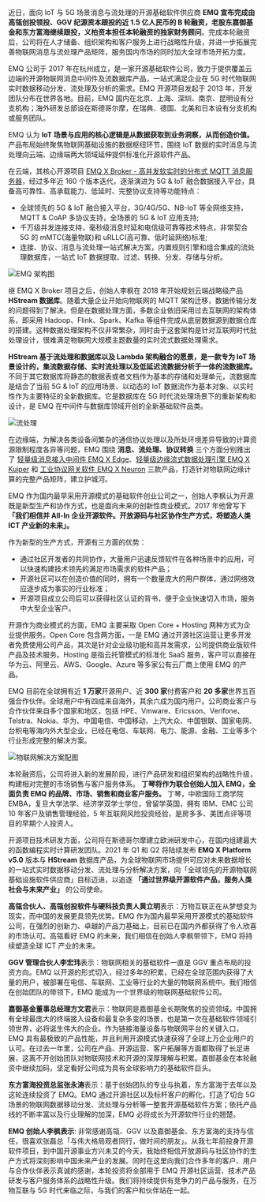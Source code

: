 近日，面向 IoT 与 5G 场景消息与流处理的开源基础软件供应商 **EMQ 宣布完成由高瓴创投领投、GGV 纪源资本跟投的近 1.5 亿人民币的 B 轮融资，老股东嘉御基金和东方富海继续跟投，义柏资本担任本轮融资的独家财务顾问**。完成本轮融资后，公司将在人才储备、组织架构和客户服务上进行战略性升级，并进一步拓展完善物联网消息与流处理产品矩阵，服务国内市场的同时加大全球市场开拓力度。 

EMQ 公司于 2017 年在杭州成立，是⼀家开源基础软件公司，致力于提供覆盖云边端的开源物联网消息中间件及流数据库产品，⼀站式满足企业在 5G 时代物联网实时数据移动分发、流处理及分析的需求。EMQ 开源项目发起于 2013 年，开发团队分布在世界各地。目前，EMQ 国内在北京、上海、深圳、南京、昆明设有分支机构；海外研发总部设在斯德哥尔摩，在瑞典、德国、北美和日本设有分支机构或服务团队。 

EMQ 认为 **IoT 场景与应用的核心逻辑是从数据获取到业务洞察，从而创造价值。** 产品布局始终聚焦物联网基础设施的数据枢纽环节，围绕 IoT 数据的实时消息与流处理向云端、边缘端两大领域延伸提供标准化开源软件产品。 

在云端，其核心开源项目 [EMQ X Broker - 高并发软实时的分布式 MQTT 消息服务器](https://www.emqx.io/cn/products/broker)，经过多年近 160 个版本迭代，逐渐演进为 5G & IoT 融合数据接⼊平台，具备高可靠性、高承载能力、低延时、完整协议支持等功能特点： 

- 全球领先的 5G & IoT 融合接入平台，3G/4G/5G、NB-IoT 等全网络支持，MQTT & CoAP 多协议支持，全场景的 5G & IoT 应用支持;
- 千万级并发连接支持，毫秒级消息时延和电信级可靠等技术特点，非常契合 5G 的 mMTC(海量物联)和 uRLLC(高可靠、低时延网络)标准;
- 连接、协议、消息与流处理一站式解决方案，内置规则引擎和组合集成的流处理数据库，一站式 IoT 数据提取、过滤、转换、分发、存储与分析。

![EMQ 架构图](https://static.emqx.net/images/40dc1ae9d49614a5b848e9de85914c65.png)

继 EMQ X Broker 项目之后，创始人李枫在 2018 年开始规划云端战略级产品 **HStream 数据库**。随着大量企业开始向物联网的 MQTT 架构迁移，数据传输分发的问题得到了解决。但是在数据处理方面，多数企业依旧采用过去互联网的架构体系，即采用 Hadoop、Flink、Spark、Kafka 等组件完成从底层数据源到数据仓库的搭建。这种数据处理架构不仅非常繁杂，同时由于这套架构是针对互联网时代批处理设计，很难满足物联网大规模主题数量的实时流式数据处理需求。

**HStream 基于流处理和数据库以及 Lambda 架构融合的愿景，是一款专为 IoT 场景设计的，集流数据存储、实时流处理以及低延迟流数据分析于一体的流数据库。** 不同于其它数据库将静态的数据表或者文档作为基本的存储和处理单元，流数据库是结合了当前 5G & IoT 的应用场景、以动态的 IoT 数据流作为基本对象、以实时性作为主要特征的全新数据库。它是数据库在 5G 时代流处理场景下的重新架构和设计，是 EMQ 在中间件与数据库领域开创的全新基础软件品类。 

![流处理](https://static.emqx.net/images/a7cc8103445c999e458814a439f79367.jpeg)

在边缘端，为解决各类设备间繁杂的通信协议处理以及所处环境差异导致的计算资源限制程度各异等问题，EMQ 围绕 **消息、流处理、协议转换** 三个方面分别推出了 [轻量级消息接入中间件 EMQ X Edge](https://www.emqx.io/cn/products/edge)、[轻量级边缘流式数据处理引擎 EMQ X Kuiper](https://www.emqx.io/cn/products/kuiper) 和 [工业协议网关软件 EMQ X Neuron](https://www.emqx.io/cn/products/neuron) 三款产品，打造针对物联网边缘计算的完整产品矩阵，建立护城河。 

EMQ 作为国内最早采用开源模式的基础软件创业公司之一，创始人李枫认为开源既是新型生产和协作方式，也是面向未来的创新性商业模式。2017 年他曾写下 **「我们相信并 All-In 企业开源软件。开放源码与社区协作生产方式，将塑造人类 ICT 产业新的未来」。**

作为新型的生产方式，开源有三方面的优势：

- 通过社区开发者的共同协作，大量用户迅速反馈软件在各种场景中的应用，可以快速构建技术领先的满足市场需求的软件产品；
- 开源社区可以在创造价值的同时，拥有一个数量庞大的用户群体，通过网络效应逐步成为事实的行业标准；
- 开源项目成立公司后可以获得社区认证的背书，便于企业快速切入市场，服务中大型企业客户。

开源作为商业模式的方面，EMQ 主要采取 Open Core + Hosting 两种方式为企业提供服务。Open Core 包含两方面，一是 EMQ 通过开源社区运营让更多开发者免费使用公司产品，其次是针对企业级功能和高并发需求，公司提供商业版软件产品及技术服务。Hosting 是指云托管模式的标准化 SaaS 服务，客户可以直接在华为云、阿里云、AWS、Google、Azure 等多家公有云厂商上使用 EMQ 的产品。

EMQ 目前在全球拥有近 **1 万家**开源用户、近 **300 家**付费客户和 **20 多家**世界五百强合作伙伴。全球用户中有四成来自海外，其余六成为国内用户。公司商业客户与合作伙伴来自多个国家和地区，包括 HPE、Vmware、Ericsson、Verifone、Telstra、Nokia、华为、中国电信、中国移动、上汽大众、中国银联、国家电网、台积电等海内外大型企业，已经在电信、车联网、电力、能源、金融、工业等多个行业形成完整的解决方案。

![物联网解决方案配图](https://static.emqx.net/images/32874bdaec466c4e3bb01dbdb93b7ec1.png)

本轮融资后，公司将进入新的发展阶段，进行产品研发和组织架构的战略性升级，构建相对完整的市场销售与客户服务体系。 **丁琴将作为联合创始人加入 EMQ，全面负责 EMQ 的品牌、市场、销售和商业客户服务。** 丁琴，中欧国际工商学院 EMBA，复旦大学法学、经济学双学士学位，曾留学英国，拥有 IBM、EMC 公司 10 年客户及销售管理经验，5 年互联网风险投资经验，是房多多、美团点评等项目的早期个人投资人。

开源项目技术研发方面，公司将在斯德哥尔摩建立欧洲研发中心，在国内组建最大的函数编程实时计算研发团队。2021 年 Q1 和 Q2 将陆续发布 **EMQ X Platform v5.0** 版本与 **HStream** 数据库产品，为全球物联网市场提供可应对未来数据增长的一站式实时数据移动分发、流处理与分析解决方案，向「全球领先的开源物联网基础设施软件供应商」目标迈进，以追逐 **「通过世界级开源软件产品，服务人类社会与未来产业」** 的公司使命。 

**高瓴合伙人、高瓴创投软件与硬科技负责人黄立明**表示：万物互联正在从梦想变为现实，而中国的发展更具领先优势。EMQ 作为国内最早采用开源模式的基础软件公司，在强烈的创新力、卓越的产品力基础上，目前已在国内外都获得了令人欣喜的市场认可。高瓴看好 EMQ 的未来，我们相信在创始人李枫带领下，EMQ 将持续塑造全球 ICT 产业的未来。

**GGV 管理合伙人李宏玮**表示：物联网相关的基础软件一直是 GGV 重点布局的投资方向。EMQ 以开源的形式切入，经过多年的积累，已经在全球范围内获得了大量的用户，被部署在电信、车联网、工业等行业的大量的物联网系统中。我们相信在创始团队的带领下，EMQ 能成为一个世界级的物联网基础软件公司。

**嘉御基金董事总经理方文君**表示：物联网是嘉御基金长期聚焦的投资领域。中国拥有全球最庞大的终端接入设备和最复杂多变的场景，也是第一次在基础软件领域引领世界，必将诞生伟大的企业。作为链接海量设备与物联网平台的关键入口，EMQ 具有最极致的产品性能，并且利用开源模式快速获得了全球上万企业用户的认可。在过去一年里，公司在产品、开源运营、客户拓展等方面都取得了长足进展，这离不开创始团队对物联网技术和开源的深厚理解与积累。嘉御基金在本轮融资中继续加码，坚定看好公司成为具有全球影响力的基础软件巨头。

**东方富海投资总监张永涛**表示：基于创始团队的专业与执着，东方富海于去年以及这轮连续投资了 EMQ。EMQ 通过开源社区以及标杆客户的孵化，打造了切合 5G 场景的物联网数据移动分发、流处理与分析等一整套开源基础软件方案；依托产品线的不断丰富以及行业理解的加深，EMQ 必将成长为开源软件行业的翘楚。

**EMQ 创始人李枫表示**:  非常感谢高瓴、GGV 以及嘉御基金、东方富海的支持与信任，很喜欢张磊总「与伟大格局观者同行，做时间的朋友」。从我七年前投身开源软件项目，到中国开源事业方兴未艾的今天，我始终相信开放源码与社区协作的生产方式将深刻影响中国未来产业的发展。同时在这里向我们合作多年的客户、用户与合作伙伴表示真诚的感谢，本轮投资将全部用于 EMQ 开源社区运营、技术产品研发与客户服务体系的战略性升级。我们将持续提供有竞争力的产品与服务，在万物互联与 5G 时代来临之际，与我们的客户和伙伴站在一起。
